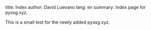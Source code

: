 title: Index
author: David Luevano
lang: en
summary: Index page for pyssg.xyz.

This is a small test for the newly added pyssg.xyz.